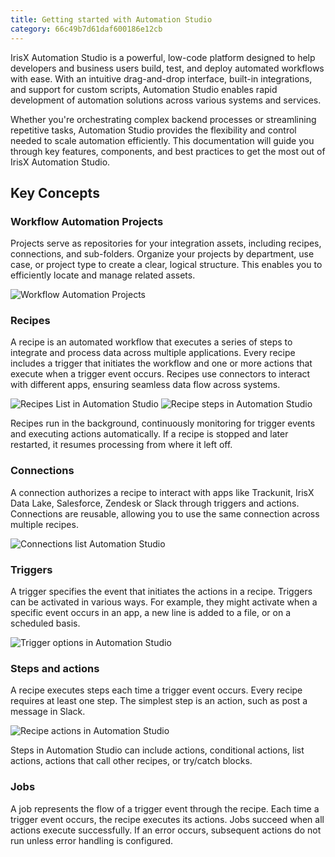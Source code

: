 ```yaml
---
title: Getting started with Automation Studio
category: 66c49b7d61daf600186e12cb
---
```


IrisX Automation Studio is a powerful, low-code platform designed to help developers and business users build, test, and deploy automated workflows with ease. With an intuitive drag-and-drop interface, built-in integrations, and support for custom scripts, Automation Studio enables rapid development of automation solutions across various systems and services.

Whether you're orchestrating complex backend processes or streamlining repetitive tasks, Automation Studio provides the flexibility and control needed to scale automation efficiently. This documentation will guide you through key features, components, and best practices to get the most out of IrisX Automation Studio.

## Key Concepts

### Workflow Automation Projects
Projects serve as repositories for your integration assets, including recipes, connections, and sub-folders. Organize your projects by department, use case, or project type to create a clear, logical structure. This enables you to efficiently locate and manage related assets.

![Workflow Automation Projects](https://cdn.statically.io/gh/trackunit/developer-hub/master/guides/automation-studio/workflow-automation-projects.png)

### Recipes
A recipe is an automated workflow that executes a series of steps to integrate and process data across multiple applications. Every recipe includes a trigger that initiates the workflow and one or more actions that execute when a trigger event occurs. Recipes use connectors to interact with different apps, ensuring seamless data flow across systems.

![Recipes List in Automation Studio](https://cdn.statically.io/gh/trackunit/developer-hub/master/guides/automation-studio/recipes-list.png)
![Recipe steps in Automation Studio](https://cdn.statically.io/gh/trackunit/developer-hub/master/guides/automation-studio/recipe-steps.png)

Recipes run in the background, continuously monitoring for trigger events and executing actions automatically. If a recipe is stopped and later restarted, it resumes processing from where it left off.

### Connections
A connection authorizes a recipe to interact with apps like Trackunit, IrisX Data Lake, Salesforce, Zendesk or Slack through triggers and actions. Connections are reusable, allowing you to use the same connection across multiple recipes.

![Connections list Automation Studio](https://cdn.statically.io/gh/trackunit/developer-hub/master/guides/automation-studio/connections-list.png)

### Triggers
A trigger specifies the event that initiates the actions in a recipe. Triggers can be activated in various ways. For example, they might activate when a specific event occurs in an app, a new line is added to a file, or on a scheduled basis.

![Trigger options in Automation Studio](https://cdn.statically.io/gh/trackunit/developer-hub/master/guides/automation-studio/triggers.png)

### Steps and actions
A recipe executes steps each time a trigger event occurs. Every recipe requires at least one step. The simplest step is an action, such as post a message in Slack.

![Recipe actions in Automation Studio](https://cdn.statically.io/gh/trackunit/developer-hub/master/guides/automation-studio/recipe-actions.png)

Steps in Automation Studio can include actions, conditional actions, list actions, actions that call other recipes, or try/catch blocks.

### Jobs
A job represents the flow of a trigger event through the recipe. Each time a trigger event occurs, the recipe executes its actions. Jobs succeed when all actions execute successfully. If an error occurs, subsequent actions do not run unless error handling is configured.
